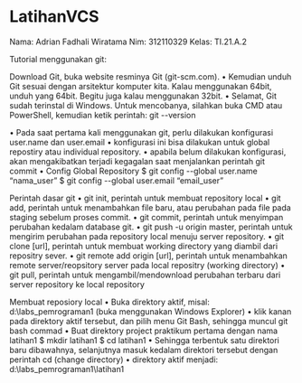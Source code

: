 # LatihanVCS
Nama: Adrian Fadhali Wiratama
Nim: 312110329
Kelas: TI.21.A.2

Tutorial menggunakan git:

Download Git, buka website resminya Git (git-scm.com). 
• Kemudian unduh Git sesuai dengan arsitektur komputer kita. 
Kalau menggunakan 64bit, unduh yang 64bit.
Begitu juga kalau menggunakan 32bit. 
• Selamat, Git sudah terinstal di Windows. 
Untuk mencobanya, silahkan buka CMD atau PowerShell, kemudian ketik perintah:
git --version

• Pada saat pertama kali menggunakan git, perlu dilakukan konfigurasi
user.name dan user.email
• konfigurasi ini bisa dilakukan untuk global repostiry atau individual
repository. • apabila belum dilakukan konfigurasi, akan mengakibatkan terjadi
kegagalan saat menjalankan perintah git commit
• Config Global Repository
$ git config --global user.name “nama_user”
$ git config --global user.email “email_user”

Perintah dasar git
• git init, perintah untuk membuat repository local
• git add, perintah untuk menambahkan file baru, atau perubahan pada file
pada staging sebelum proses commit. 
• git commit, perintah untuk menyimpan perubahan kedalam database git. 
• git push -u origin master, perintah untuk mengirim perubahan pada
repository local menuju server repository. 
• git clone [url], perintah untuk membuat working directory yang diambil dari
repositry sever. 
• git remote add origin [url], perintah untuk menambahkan remote
server/reopsitory server pada local repositry (working directory)
• git pull, perintah untuk mengambil/mendownload perubahan terbaru dari
server repository ke local repository

Membuat reposiory local
• Buka direktory aktif, misal: d:\labs_pemrograman1 (buka
menggunakan Windows Explorer)
• klik kanan pada direktory aktif tersebut, dan pilih menu Git Bash,
sehingga muncul git bash commad
• Buat direktory project praktikum pertama dengan nama latihan1
$ mkdir latihan1
$ cd latihan1
• Sehingga terbentuk satu direktori baru dibawahnya, selanjutnya
masuk kedalam direktori tersebut dengan perintah cd (change
directory)
• direktory aktif menjadi: d:\labs_pemrograman1\latihan1

